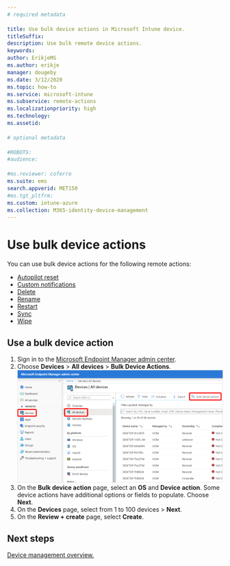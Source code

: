 ```yaml
---
# required metadata

title: Use bulk device actions in Microsoft Intune device.
titleSuffix:
description: Use bulk remote device actions.
keywords:
author: ErikjeMS
ms.author: erikje
manager: dougeby
ms.date: 3/12/2020
ms.topic: how-to
ms.service: microsoft-intune
ms.subservice: remote-actions
ms.localizationpriority: high
ms.technology:
ms.assetid: 

# optional metadata

#ROBOTS:
#audience:

#ms.reviewer: coferro
ms.suite: ems
search.appverid: MET150
#ms.tgt_pltfrm:
ms.custom: intune-azure
ms.collection: M365-identity-device-management
---
```


# Use bulk device actions

You can use bulk device actions for the following remote actions:
- [Autopilot reset](/windows/deployment/windows-autopilot/windows-autopilot-reset#reset-devices-with-remote-windows-autopilot-reset)
- [Custom notifications](custom-notifications.md#send-a-custom-notification-to-a-single-device)
- [Delete](devices-wipe.md#delete-devices-from-the-intune-portal)
- [Rename](device-rename.md)
- [Restart](device-restart.md)
- [Sync](device-sync.md)
- [Wipe](devices-wipe.md#wipe)

## Use a bulk device action

1. Sign in to the [Microsoft Endpoint Manager admin center](https://go.microsoft.com/fwlink/?linkid=2109431).
2. Choose **Devices** > **All devices** > **Bulk Device Actions**.
![Bulk device actions](./media/bulk-device-actions/bulk-device-actions.png)
3. On the **Bulk device action** page, select an **OS** and **Device action**. Some device actions have additional options or fields to populate. Choose **Next**.
4. On the **Devices** page, select from 1 to 100 devices > **Next**.
5. On the **Review + create** page, select **Create**.

## Next steps
[Device management overview.](device-management.md)